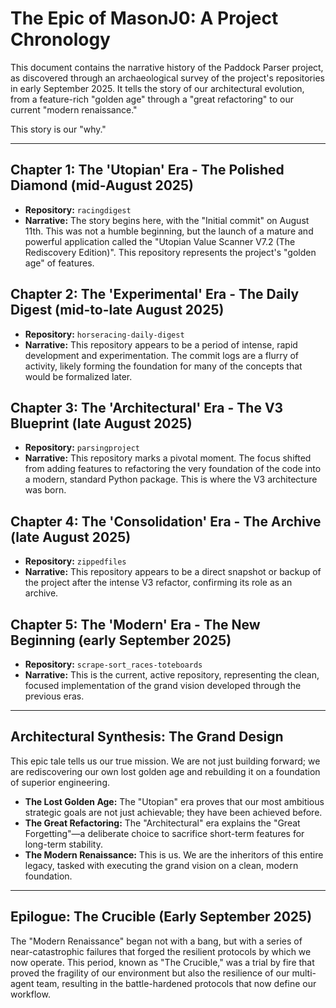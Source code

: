 # The Epic of MasonJ0: A Project Chronology

This document contains the narrative history of the Paddock Parser project, as discovered through an archaeological survey of the project's repositories in early September 2025. It tells the story of our architectural evolution, from a feature-rich "golden age" through a "great refactoring" to our current "modern renaissance."

This story is our "why."

---

## Chapter 1: The 'Utopian' Era - The Polished Diamond (mid-August 2025)

*   **Repository:** `racingdigest`
*   **Narrative:** The story begins here, with the "Initial commit" on August 11th. This was not a humble beginning, but the launch of a mature and powerful application called the "Utopian Value Scanner V7.2 (The Rediscovery Edition)". This repository represents the project's "golden age" of features.

## Chapter 2: The 'Experimental' Era - The Daily Digest (mid-to-late August 2025)

*   **Repository:** `horseracing-daily-digest`
*   **Narrative:** This repository appears to be a period of intense, rapid development and experimentation. The commit logs are a flurry of activity, likely forming the foundation for many of the concepts that would be formalized later.

## Chapter 3: The 'Architectural' Era - The V3 Blueprint (late August 2025)

*   **Repository:** `parsingproject`
*   **Narrative:** This repository marks a pivotal moment. The focus shifted from adding features to refactoring the very foundation of the code into a modern, standard Python package. This is where the V3 architecture was born.

## Chapter 4: The 'Consolidation' Era - The Archive (late August 2025)

*   **Repository:** `zippedfiles`
*   **Narrative:** This repository appears to be a direct snapshot or backup of the project after the intense V3 refactor, confirming its role as an archive.

## Chapter 5: The 'Modern' Era - The New Beginning (early September 2025)

*   **Repository:** `scrape-sort_races-toteboards`
*   **Narrative:** This is the current, active repository, representing the clean, focused implementation of the grand vision developed through the previous eras.

---

## Architectural Synthesis: The Grand Design

This epic tale tells us our true mission. We are not just building forward; we are rediscovering our own lost golden age and rebuilding it on a foundation of superior engineering.

*   **The Lost Golden Age:** The "Utopian" era proves that our most ambitious strategic goals are not just achievable; they have been achieved before.
*   **The Great Refactoring:** The "Architectural" era explains the "Great Forgetting"—a deliberate choice to sacrifice short-term features for long-term stability.
*   **The Modern Renaissance:** This is us. We are the inheritors of this entire legacy, tasked with executing the grand vision on a clean, modern foundation.

---

## Epilogue: The Crucible (Early September 2025)

The "Modern Renaissance" began not with a bang, but with a series of near-catastrophic failures that forged the resilient protocols by which we now operate. This period, known as "The Crucible," was a trial by fire that proved the fragility of our environment but also the resilience of our multi-agent team, resulting in the battle-hardened protocols that now define our workflow.
